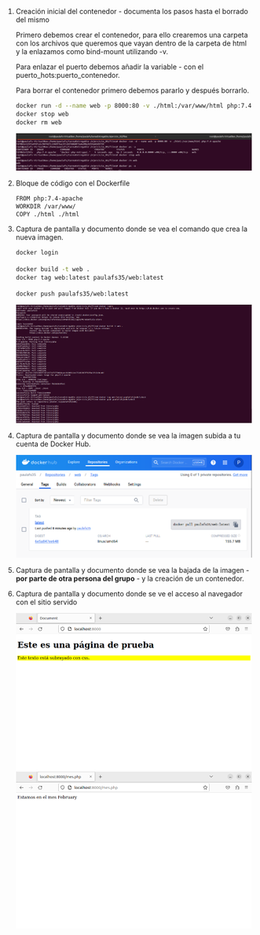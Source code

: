 1. Creación inicial del contenedor - documenta los pasos hasta el borrado del mismo

    Primero debemos crear el contenedor, para ello crearemos una carpeta con los archivos que queremos que vayan dentro de la carpeta de html y la enlazamos como bind-mount utilizando -v.

    Para enlazar el puerto debemos añadir la variable - con el puerto_hots:puerto_contenedor.

    Para borrar el contenedor primero debemos pararlo y después borrarlo.

    ```bash
    docker run -d --name web -p 8000:80 -v ./html:/var/www/html php:7.4-apache
    docker stop web
    docker rm web
    ```

    ![](./images/comandos.png)

2. Bloque de código con el Dockerfile

    ```docker
    FROM php:7.4-apache
    WORKDIR /var/www/
    COPY ./html ./html
    ```

3. Captura de pantalla y documento donde se vea el comando que crea la nueva imagen.

    ```bash
    docker login

    docker build -t web .
    docker tag web:latest paulafs35/web:latest

    docker push paulafs35/web:latest
    ```
    ![](./images/build.png)

4. Captura de pantalla y documento donde se vea la imagen subida a tu cuenta de Docker Hub.

    ![](./images/repositorio.png)

5. Captura de pantalla y documento donde se vea la bajada de la imagen - **por parte de otra persona del grupo** - y la creación de un contenedor.

6. Captura de pantalla y documento donde se ve el acceso al navegador con el sitio servido

    ![](./images/index.png)
    ![](./images/mes.png)